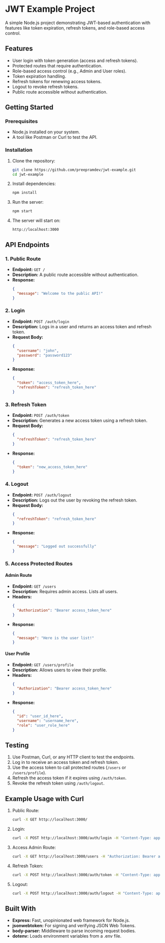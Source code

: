 # JWT Example Project

A simple Node.js project demonstrating JWT-based authentication with features like token expiration, refresh tokens, and role-based access control.

## Features
- User login with token generation (access and refresh tokens).
- Protected routes that require authentication.
- Role-based access control (e.g., Admin and User roles).
- Token expiration handling.
- Refresh tokens for renewing access tokens.
- Logout to revoke refresh tokens.
- Public route accessible without authentication.

## Getting Started

### Prerequisites
- Node.js installed on your system.
- A tool like Postman or Curl to test the API.

### Installation
1. Clone the repository:
   ```bash
   git clone https://github.com/preepramdev/jwt-example.git
   cd jwt-example
   ```
2. Install dependencies:
   ```bash
   npm install
   ```
3. Run the server:
   ```bash
   npm start
   ```
4. The server will start on:
   ```
   http://localhost:3000
   ```

## API Endpoints

### 1. Public Route
- **Endpoint:** `GET /`
- **Description:** A public route accessible without authentication.
- **Response:**
  ```json
  {
    "message": "Welcome to the public API!"
  }
  ```

### 2. Login
- **Endpoint:** `POST /auth/login`
- **Description:** Logs in a user and returns an access token and refresh token.
- **Request Body:**
  ```json
  {
    "username": "john",
    "password": "password123"
  }
  ```
- **Response:**
  ```json
  {
    "token": "access_token_here",
    "refreshToken": "refresh_token_here"
  }
  ```

### 3. Refresh Token
- **Endpoint:** `POST /auth/token`
- **Description:** Generates a new access token using a refresh token.
- **Request Body:**
  ```json
  {
    "refreshToken": "refresh_token_here"
  }
  ```
- **Response:**
  ```json
  {
    "token": "new_access_token_here"
  }
  ```

### 4. Logout
- **Endpoint:** `POST /auth/logout`
- **Description:** Logs out the user by revoking the refresh token.
- **Request Body:**
  ```json
  {
    "refreshToken": "refresh_token_here"
  }
  ```
- **Response:**
  ```json
  {
    "message": "Logged out successfully"
  }
  ```

### 5. Access Protected Routes
#### Admin Route
- **Endpoint:** `GET /users`
- **Description:** Requires admin access. Lists all users.
- **Headers:**
  ```json
  {
    "Authorization": "Bearer access_token_here"
  }
  ```
- **Response:**
  ```json
  {
    "message": "Here is the user list!"
  }
  ```

#### User Profile
- **Endpoint:** `GET /users/profile`
- **Description:** Allows users to view their profile.
- **Headers:**
  ```json
  {
    "Authorization": "Bearer access_token_here"
  }
  ```
- **Response:**
  ```json
  {
    "id": "user_id_here",
    "username": "username_here",
    "role": "user_role_here"
  }
  ```

## Testing
1. Use Postman, Curl, or any HTTP client to test the endpoints.
2. Log in to receive an access token and refresh token.
3. Use the access token to call protected routes (`/users` or `/users/profile`).
4. Refresh the access token if it expires using `/auth/token`.
5. Revoke the refresh token using `/auth/logout`.

## Example Usage with Curl
1. Public Route:
   ```bash
   curl -X GET http://localhost:3000/
   ```
2. Login:
   ```bash
   curl -X POST http://localhost:3000/auth/login -H "Content-Type: application/json" -d '{"username": "john", "password": "password123"}'
   ```
3. Access Admin Route:
   ```bash
   curl -X GET http://localhost:3000/users -H "Authorization: Bearer access_token_here"
   ```
4. Refresh Token:
   ```bash
   curl -X POST http://localhost:3000/auth/token -H "Content-Type: application/json" -d '{"refreshToken": "refresh_token_here"}'
   ```
5. Logout:
   ```bash
   curl -X POST http://localhost:3000/auth/logout -H "Content-Type: application/json" -d '{"refreshToken": "refresh_token_here"}'
   ```

## Built With
- **Express:** Fast, unopinionated web framework for Node.js.
- **jsonwebtoken:** For signing and verifying JSON Web Tokens.
- **body-parser:** Middleware to parse incoming request bodies.
- **dotenv:** Loads environment variables from a .env file.
